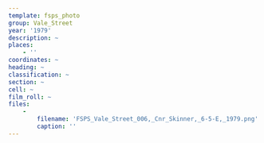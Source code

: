 ```yaml
---
template: fsps_photo
group: Vale_Street
year: '1979'
description: ~
places:
    - ''
coordinates: ~
heading: ~
classification: ~
section: ~
cell: ~
film_roll: ~
files:
    -
        filename: 'FSPS_Vale_Street_006,_Cnr_Skinner,_6-5-E,_1979.png'
        caption: ''
---
```

